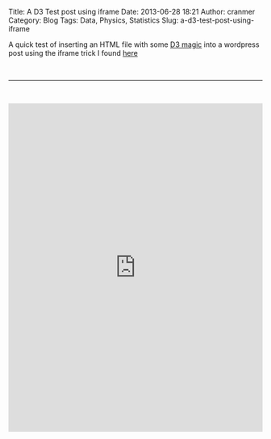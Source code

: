 Title: A D3 Test post using iframe
Date: 2013-06-28 18:21
Author: cranmer
Category: Blog
Tags: Data, Physics, Statistics
Slug: a-d3-test-post-using-iframe

A quick test of inserting an HTML file with some [D3 magic][] into a
wordpress post using the iframe trick I found [here][]

 
- - -
 

<iframe style="border: 1px;" src="http://new.theoryandpractice.org/wp-content/uploads/2013/06/morphDemo.html" height="650" width="100%" scrolling="yes"></iframe>

  [D3 magic]: http://d3js.org/
  [here]: http://charlesmartinreid.com/wordpress/2012/08/d3-and-wordpress/
